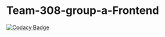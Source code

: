 # Team-308-group-a-Frontend

[![Codacy Badge](https://api.codacy.com/project/badge/Grade/a93bac4e18514ec99f781594847f40fe)](https://app.codacy.com/gh/BuildForSDGCohort2/Team-308-group-a-Frontend?utm_source=github.com&utm_medium=referral&utm_content=BuildForSDGCohort2/Team-308-group-a-Frontend&utm_campaign=Badge_Grade_Settings)